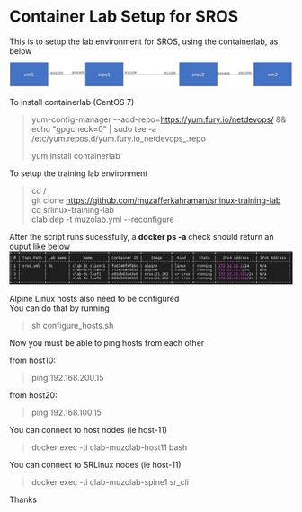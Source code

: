 <h1>Container Lab Setup for SROS</h1>

This is to setup the lab environment for SROS, using the containerlab, as below
![](schema.JPG)


To install containerlab (CentOS 7)
> yum-config-manager --add-repo=https://yum.fury.io/netdevops/ && echo "gpgcheck=0" | 
> sudo tee -a /etc/yum.repos.d/yum.fury.io_netdevops_.repo <br>
>
> yum install containerlab

To setup the training lab environment
> cd / <br>
> git clone https://github.com/muzafferkahraman/srlinux-training-lab <br>
> cd srlinux-training-lab <br>
> clab dep -t muzolab.yml --reconfigure <br>

After the script runs sucessfully, a  <b>docker ps -a </b> check should return an ouput like below
![](containers.jpg)

Alpine Linux hosts also need to be configured <br>
You can do that by running 
> sh configure_hosts.sh

Now you must be able to ping hosts from each other <br>

from host10: 
>ping 192.168.200.15 

from host20: 
>ping 192.168.100.15 



You can connect to host nodes (ie host-11) 
> docker exec -ti clab-muzolab-host11 bash

You can connect to SRLinux nodes (ie host-11) 
> docker exec -ti clab-muzolab-spine1 sr_cli


Thanks 








